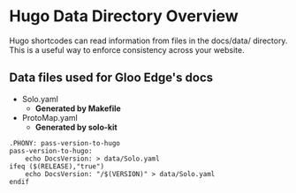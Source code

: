 # Hugo Data Directory Overview

Hugo shortcodes can read information from files in the docs/data/ directory.
This is a useful way to enforce consistency across your website.

## Data files used for Gloo Edge's docs
- Solo.yaml
  - **Generated by Makefile**
- ProtoMap.yaml
  - **Generated by solo-kit**


```make
.PHONY: pass-version-to-hugo
pass-version-to-hugo:
	echo DocsVersion: > data/Solo.yaml
ifeq ($(RELEASE),"true")
	echo DocsVersion: "/$(VERSION)" > data/Solo.yaml
endif
```
